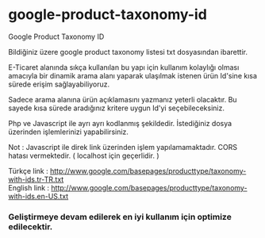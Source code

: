 # google-product-taxonomy-id
Google Product Taxonomy ID

Bildiğiniz üzere google product taxonomy listesi txt dosyasından ibarettir.

E-Ticaret alanında sıkça kullanılan bu yapı için kullanım kolaylığı olması amacıyla bir dinamik arama alanı yaparak ulaşılmak istenen ürün Id'sine kısa sürede erişim sağlayabiliyoruz.

Sadece arama alanına ürün açıklamasını yazmanız yeterli olacaktır. Bu sayede kısa sürede aradığınız kritere uygun Id'yi seçebileceksiniz.

Php ve Javascript ile ayrı ayrı kodlanmış şekildedir. İstediğiniz dosya üzerinden işlemlerinizi yapabilirsiniz.

Not : Javascript ile direk link üzerinden işlem yapılamamaktadır. CORS hatası vermektedir. ( localhost için geçerlidir. )

Türkçe link : http://www.google.com/basepages/producttype/taxonomy-with-ids.tr-TR.txt  
English link : http://www.google.com/basepages/producttype/taxonomy-with-ids.en-US.txt

### Geliştirmeye devam edilerek en iyi kullanım için optimize edilecektir.
